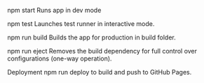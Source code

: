 npm start
Runs app in dev mode

npm test
Launches test runner in interactive mode.

npm run build
Builds the app for production in build folder.

npm run eject
Removes the build dependency for full control over configurations (one-way operation).

Deployment
npm run deploy to build and push to GitHub Pages.